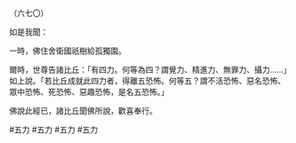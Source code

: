 （六七〇）

如是我聞：

一時，佛住舍衛國祇樹給孤獨園。

爾時，世尊告諸比丘：「有四力。何等為四？謂覺力、精進力、無罪力、攝力……」如上說。「若比丘成就此四力者，得離五恐怖。何等五？謂不活恐怖、惡名恐怖、眾中恐怖、死恐怖、惡趣恐怖，是名五恐怖。」

佛說此經已，諸比丘聞佛所說，歡喜奉行。



#五力
#五力
#五力
#五力
